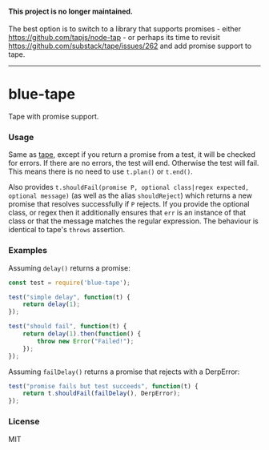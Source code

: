 #### This project is no longer maintained.

The best option is to switch to a library that supports promises - either https://github.com/tapjs/node-tap - or perhaps its time to revisit https://github.com/substack/tape/issues/262 and add promise support to tape.

--------------

# blue-tape

Tape with promise support.

### Usage

Same as [tape](https://github.com/substack/tape), except if you return a promise from a test,
it will be checked for errors. If there are no errors, the test will end. Otherwise the test
will fail. This means there is no need to use `t.plan()` or `t.end()`.

Also provides `t.shouldFail(promise P, optional class|regex expected, optional message)` (as
well as the alias `shouldReject`) which returns a new promise that resolves successfully if `P`
rejects. If you provide the optional class, or regex then it additionally ensures that `err` is
an instance of that class or that the message matches the regular expression. The behaviour is
identical to tape's `throws` assertion.

### Examples

Assuming `delay()` returns a promise:

```js
const test = require('blue-tape');

test("simple delay", function(t) {
    return delay(1);
});

test("should fail", function(t) {
    return delay(1).then(function() {
        throw new Error("Failed!");
    });
});
```

Assuming `failDelay()` returns a promise that rejects with a DerpError:

```js
test("promise fails but test succeeds", function(t) {
    return t.shouldFail(failDelay(), DerpError);
});
```

### License

MIT
